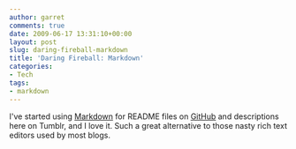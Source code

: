 ```yaml
---
author: garret
comments: true
date: 2009-06-17 13:31:10+00:00
layout: post
slug: daring-fireball-markdown
title: 'Daring Fireball: Markdown'
categories:
- Tech
tags:
- markdown
---
```


I've started using [Markdown](http://daringfireball.net/projects/markdown/) for README files on [GitHub](http://github.com) and descriptions here on Tumblr, and I love it. Such a great alternative to those nasty rich text editors used by most blogs.
